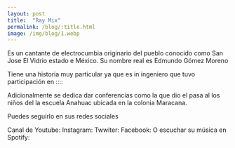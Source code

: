 ```yaml
---
layout: post
title:  "Ray Mix"
permalink: /blog/:title.html
image: /img/blog/1.webp
---
```


Es un cantante de electrocumbia originario del pueblo conocido como San Jose El Vidrio estado e México. Su nombre real es Edmundo Gómez Moreno

Tiene una historia muy particular ya que es in ingeniero que tuvo participación en ::::

Adicionalmente se dedica dar conferencias como la que dio el pasa al los niños del la escuela Anahuac ubicada en la colonia Maracana.

Puedes seguirlo en sus redes sociales

Canal de Youtube:
Instagram:
Twwiter:
Facebook:
O escuchar su música en  Spotify: